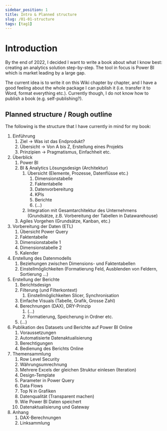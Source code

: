 ```yaml
---
sidebar_position: 1
title: Intro & Planned structure
slug: /01-01-structure
tags: [tag1]
---
```


# Introduction

By the end of 2022, I decided I want to write a book about what I know best: creating an analytics solution step-by-step. The tool in focus is Power BI which is market leading by a large gap.

The current idea is to write it on this Wiki chapter by chapter, and I have a good feeling about the whole package I can publish it (i.e. transfer it to Word, format everything etc.). Currently though, I do not know how to publish a book (e.g. self-publishing?).

## Planned structure / Rough outline

The following is the structure that I have currently in mind for my book:

1. Einführung
    1. Ziel → Was ist das Endprodukt?
    2. Übersicht → Von A bis Z, Erstellung eines Projekts
    3. Prinzipien → Pragmatismus, Einfachheit etc.
2. Überblick
    1. Power BI
    2. BI & Analytics Lösungsdesign (Architektur)
        1. Übersicht (Elemente, Prozesse, Datenflüsse etc.)
            1. Dimensionstabelle
            2. Faktentabelle
            3. Datenvorbereitung
            4. KPIs
            5. Berichte
            6. (…)
        2. Integration mit Gesamtarchitektur des Unternehmens (Grundsätze, z.B. Vorbereitung der Tabellen in Datawarehouse)
    3. Agiles Vorgehen (Grundsätze, Kanban, etc.)
3. Vorbereitung der Daten (ETL)
    1. Übersicht Power Query
    2. Faktentabelle
    3. Dimensionstabelle 1
    4. Dimensionstabelle 2
    5. Kalender
4. Erstellung des Datenmodells
    1. Beziehungen zwischen Dimensions- und Faktentabellen
    2. Einstellmöglichkeiten (Formatierung Feld, Ausblenden von Feldern, Sortierung …)
5. Erstellung der Berichte
    1. Berichtsdesign
    2. Filterung (und Filterkontext)
        1. Einstellmöglichkeiten Slicer, Synchronisation
    3. Einfache Visuals (Tabelle, Grafik, Grosse Zahl)
    4. Berechnungen (DAX), DRY-Prinzip
        1. (…)
        2. Formatierung, Speicherung in Ordner etc.
    5. (…)
6. Publikation des Datasets und Berichte auf Power BI Online
    1. Voraussetzungen
    2. Automatisierte Datenaktualisierung
    3. Berechtigungen
    4. Bedienung des Berichts Online
7. Themensammlung
    1. Row Level Security
    2. Währungsumrechnung
    3. Mehrere Excels der gleichen Struktur einlesen (Iteration)
    4. Design-Template
    5. Parameter in Power Query
    6. Data Flows
    7. Top N in Grafiken
    8. Datenqualität (Transparent machen)
    9. Wie Power BI Daten speichert
    10. Datenaktualisierung und Gateway
8. Anhang
    1. DAX-Berechnungen
    2. Linksammlung